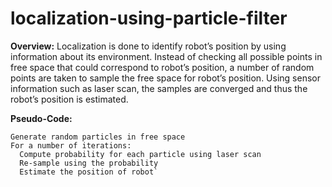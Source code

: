 # localization-using-particle-filter
**Overview:**
Localization is done to identify robot’s position by using information about its environment. Instead of
checking all possible points in free space that could correspond to robot’s position, a number of random
points are taken to sample the free space for robot’s position. Using sensor information such as laser scan,
the samples are converged and thus the robot’s position is estimated.

**Pseudo-Code:**
```
Generate random particles in free space
For a number of iterations:
  Compute probability for each particle using laser scan
  Re-sample using the probability
  Estimate the position of robot`
